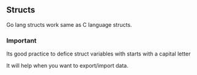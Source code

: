 ## Structs
Go lang structs work same as C language structs.

### Important
Its good practice to defice struct variables with starts with a capital letter

It will help when you want to export/import data.